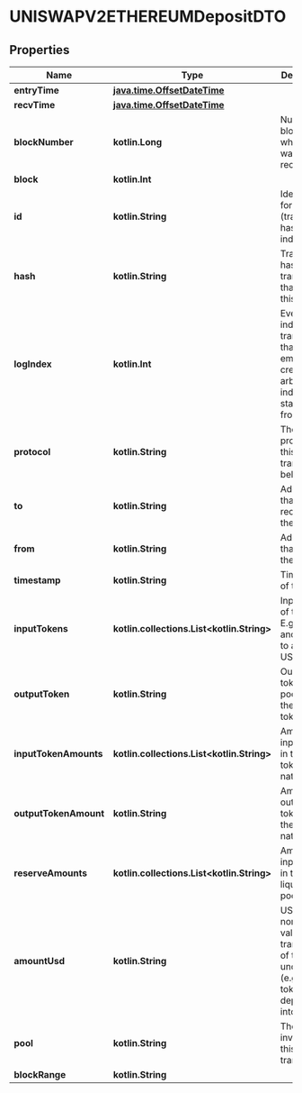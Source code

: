 
# UNISWAPV2ETHEREUMDepositDTO

## Properties
Name | Type | Description | Notes
------------ | ------------- | ------------- | -------------
**entryTime** | [**java.time.OffsetDateTime**](java.time.OffsetDateTime.md) |  |  [optional]
**recvTime** | [**java.time.OffsetDateTime**](java.time.OffsetDateTime.md) |  |  [optional]
**blockNumber** | **kotlin.Long** | Number of block in which entity was recorded. |  [optional]
**block** | **kotlin.Int** |  |  [optional]
**id** | **kotlin.String** | Identifier, format: (transaction hash)-(log index) |  [optional]
**hash** | **kotlin.String** | Transaction hash of the transaction that emitted this event. |  [optional]
**logIndex** | **kotlin.Int** | Event log index. For transactions that don&#39;t emit event, create arbitrary index starting from 0. |  [optional]
**protocol** | **kotlin.String** | The protocol this transaction belongs to. |  [optional]
**to** | **kotlin.String** | Address that received the tokens. |  [optional]
**from** | **kotlin.String** | Address that sent the tokens |  [optional]
**timestamp** | **kotlin.String** | Timestamp of this event |  [optional]
**inputTokens** | **kotlin.collections.List&lt;kotlin.String&gt;** | Input tokens of the pool. E.g. WETH and USDC to a WETH-USDC pool |  [optional]
**outputToken** | **kotlin.String** | Output token of the pool. E.g. the UNI-LP token |  [optional]
**inputTokenAmounts** | **kotlin.collections.List&lt;kotlin.String&gt;** | Amount of input tokens in the token&#39;s native unit |  [optional]
**outputTokenAmount** | **kotlin.String** | Amount of output tokens in the token&#39;s native unit |  [optional]
**reserveAmounts** | **kotlin.collections.List&lt;kotlin.String&gt;** | Amount of input tokens in the liquidity pool |  [optional]
**amountUsd** | **kotlin.String** | USD-normalized value of the transaction of the underlying (e.g. sum of tokens deposited into a pool) |  [optional]
**pool** | **kotlin.String** | The pool involving this transaction |  [optional]
**blockRange** | **kotlin.String** |  |  [optional]



